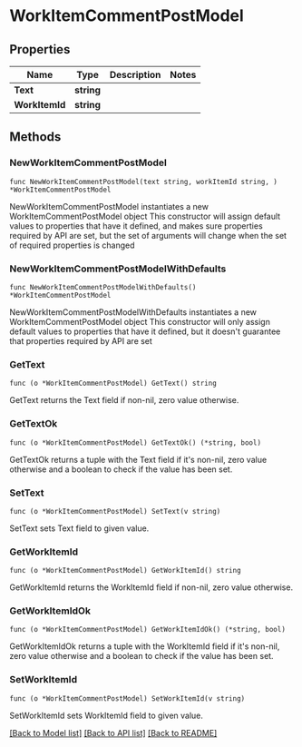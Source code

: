 # WorkItemCommentPostModel

## Properties

Name | Type | Description | Notes
------------ | ------------- | ------------- | -------------
**Text** | **string** |  | 
**WorkItemId** | **string** |  | 

## Methods

### NewWorkItemCommentPostModel

`func NewWorkItemCommentPostModel(text string, workItemId string, ) *WorkItemCommentPostModel`

NewWorkItemCommentPostModel instantiates a new WorkItemCommentPostModel object
This constructor will assign default values to properties that have it defined,
and makes sure properties required by API are set, but the set of arguments
will change when the set of required properties is changed

### NewWorkItemCommentPostModelWithDefaults

`func NewWorkItemCommentPostModelWithDefaults() *WorkItemCommentPostModel`

NewWorkItemCommentPostModelWithDefaults instantiates a new WorkItemCommentPostModel object
This constructor will only assign default values to properties that have it defined,
but it doesn't guarantee that properties required by API are set

### GetText

`func (o *WorkItemCommentPostModel) GetText() string`

GetText returns the Text field if non-nil, zero value otherwise.

### GetTextOk

`func (o *WorkItemCommentPostModel) GetTextOk() (*string, bool)`

GetTextOk returns a tuple with the Text field if it's non-nil, zero value otherwise
and a boolean to check if the value has been set.

### SetText

`func (o *WorkItemCommentPostModel) SetText(v string)`

SetText sets Text field to given value.


### GetWorkItemId

`func (o *WorkItemCommentPostModel) GetWorkItemId() string`

GetWorkItemId returns the WorkItemId field if non-nil, zero value otherwise.

### GetWorkItemIdOk

`func (o *WorkItemCommentPostModel) GetWorkItemIdOk() (*string, bool)`

GetWorkItemIdOk returns a tuple with the WorkItemId field if it's non-nil, zero value otherwise
and a boolean to check if the value has been set.

### SetWorkItemId

`func (o *WorkItemCommentPostModel) SetWorkItemId(v string)`

SetWorkItemId sets WorkItemId field to given value.



[[Back to Model list]](../README.md#documentation-for-models) [[Back to API list]](../README.md#documentation-for-api-endpoints) [[Back to README]](../README.md)


